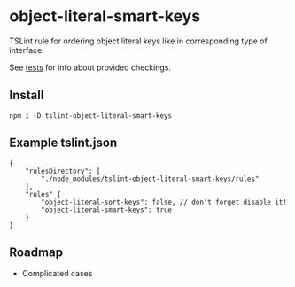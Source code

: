 object-literal-smart-keys
=========================
TSLint rule for ordering object literal keys like in corresponding type of interface.

See [tests](https://github.com/arusakov/tslint-object-literal-smart-keys/blob/master/tests/test1.ts) for info about provided checkings. 

Install
-------
`npm i -D tslint-object-literal-smart-keys`

Example tslint.json
-------------------
```
{
    "rulesDirectory": [
        "./node_modules/tslint-object-literal-smart-keys/rules"
    ],
    "rules" {
        "object-literal-sort-keys": false, // don't forget disable it!
        "object-literal-smart-keys": true
    }
}
```

Roadmap
-------
* Complicated cases